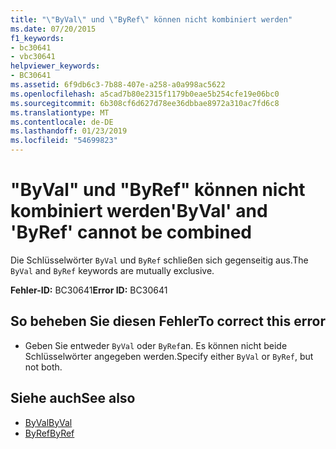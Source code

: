 ```yaml
---
title: "\"ByVal\" und \"ByRef\" können nicht kombiniert werden"
ms.date: 07/20/2015
f1_keywords:
- bc30641
- vbc30641
helpviewer_keywords:
- BC30641
ms.assetid: 6f9db6c3-7b88-407e-a258-a0a998ac5622
ms.openlocfilehash: a5cad7b80e2315f1179b0eae5b254cfe19e06bc0
ms.sourcegitcommit: 6b308cf6d627d78ee36dbbae8972a310ac7fd6c8
ms.translationtype: MT
ms.contentlocale: de-DE
ms.lasthandoff: 01/23/2019
ms.locfileid: "54699823"
---
```

# <a name="byval-and-byref-cannot-be-combined"></a><span data-ttu-id="17093-102">"ByVal" und "ByRef" können nicht kombiniert werden</span><span class="sxs-lookup"><span data-stu-id="17093-102">'ByVal' and 'ByRef' cannot be combined</span></span>
<span data-ttu-id="17093-103">Die Schlüsselwörter `ByVal` und `ByRef` schließen sich gegenseitig aus.</span><span class="sxs-lookup"><span data-stu-id="17093-103">The `ByVal` and `ByRef` keywords are mutually exclusive.</span></span>  
  
 <span data-ttu-id="17093-104">**Fehler-ID:** BC30641</span><span class="sxs-lookup"><span data-stu-id="17093-104">**Error ID:** BC30641</span></span>  
  
## <a name="to-correct-this-error"></a><span data-ttu-id="17093-105">So beheben Sie diesen Fehler</span><span class="sxs-lookup"><span data-stu-id="17093-105">To correct this error</span></span>  
  
-   <span data-ttu-id="17093-106">Geben Sie entweder `ByVal` oder `ByRef`an. Es können nicht beide Schlüsselwörter angegeben werden.</span><span class="sxs-lookup"><span data-stu-id="17093-106">Specify either `ByVal` or `ByRef`, but not both.</span></span>  
  
## <a name="see-also"></a><span data-ttu-id="17093-107">Siehe auch</span><span class="sxs-lookup"><span data-stu-id="17093-107">See also</span></span>
- [<span data-ttu-id="17093-108">ByVal</span><span class="sxs-lookup"><span data-stu-id="17093-108">ByVal</span></span>](../../visual-basic/language-reference/modifiers/byval.md)
- [<span data-ttu-id="17093-109">ByRef</span><span class="sxs-lookup"><span data-stu-id="17093-109">ByRef</span></span>](../../visual-basic/language-reference/modifiers/byref.md)
